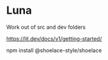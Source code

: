 # Luna
Work out of src and dev folders


https://lit.dev/docs/v1/getting-started/

npm install @shoelace-style/shoelace
